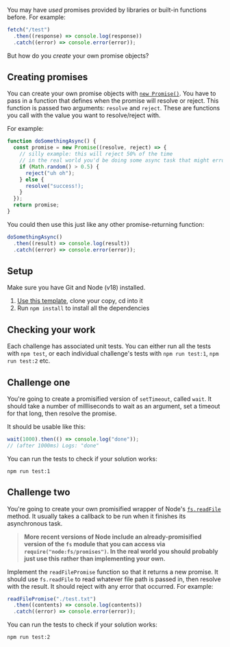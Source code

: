 You may have _used_ promises provided by libraries or built-in functions before. For example:

```js
fetch("/test")
  .then((response) => console.log(response))
  .catch((error) => console.error(error));
```

But how do you _create_ your own promise objects?

## Creating promises

You can create your own promise objects with [`new Promise()`](https://developer.mozilla.org/en-US/docs/Web/JavaScript/Reference/Global_Objects/Promise/Promise). You have to pass in a function that defines when the promise will resolve or reject. This function is passed two arguments: `resolve` and `reject`. These are functions you call with the value you want to resolve/reject with.

For example:

```js
function doSomethingAsync() {
  const promise = new Promise((resolve, reject) => {
    // silly example: this will reject 50% of the time
    // in the real world you'd be doing some async task that might error
    if (Math.random() > 0.5) {
      reject("uh oh");
    } else {
      resolve("success!);
    }
  });
  return promise;
}
```

You could then use this just like any other promise-returning function:

```js
doSomethingAsync()
  .then((result) => console.log(result))
  .catch((error) => console.error(error));
```

## Setup

Make sure you have Git and Node (v18) installed.

1. [Use this template](https://github.com/foundersandcoders/promise-creation-challenge/generate), clone your copy, cd into it
1. Run `npm install` to install all the dependencies

## Checking your work

Each challenge has associated unit tests. You can either run all the tests with `npm test`, or each individual challenge's tests with `npm run test:1`, `npm run test:2` etc.

## Challenge one

You're going to create a promisified version of `setTimeout`, called `wait`. It should take a number of millliseconds to wait as an argument, set a timeout for that long, then resolve the promise.

It should be usable like this:

```js
wait(1000).then(() => console.log("done"));
// (after 1000ms) Logs: "done"
```

You can run the tests to check if your solution works:

```shell
npm run test:1
```

## Challenge two

You're going to create your own promisified wrapper of Node's [`fs.readFile`](https://nodejs.org/api/fs.html#fs_fs_readfile_path_options_callback) method. It usually takes a callback to be run when it finishes its asynchronous task.

> **More recent versions of Node include an already-promisified version of the `fs` module that you can access via `require("node:fs/promises")`. In the real world you should probably just use this rather than implementing your own.**

Implement the `readFilePromise` function so that it returns a new promise. It should use `fs.readFile` to read whatever file path is passed in, then resolve with the result. It should reject with any error that occurred. For example:

```js
readFilePromise("./test.txt")
  .then((contents) => console.log(contents))
  .catch((error) => console.error(error));
```

You can run the tests to check if your solution works:

```shell
npm run test:2
```
